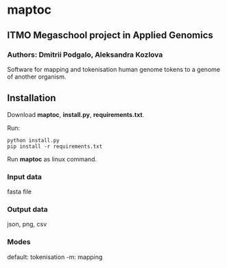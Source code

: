 # maptoc

## ITMO Megaschool project in Applied Genomics
### Authors: Dmitrii Podgalo, Aleksandra Kozlova

Software for mapping and tokenisation human genome tokens to a genome of another organism.

## Installation
Download **maptoc**, **install.py**, **requirements.txt**.

Run:
```
python install.py
pip install -r requirements.txt
```

Run **maptoc** as linux command.

### Input data
fasta file

### Output data
json, png, csv

### Modes
default: tokenisation
-m: mapping
